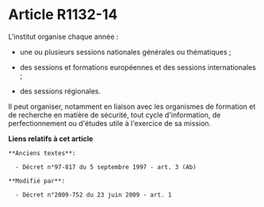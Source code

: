 # Article R1132-14

L'institut organise chaque année : 

- une ou plusieurs sessions nationales générales ou thématiques ; 

- des sessions et formations européennes et des sessions internationales ; 

- des sessions régionales. 

Il peut organiser, notamment en liaison avec les organismes de formation et de recherche en matière de sécurité, tout cycle
d'information, de perfectionnement ou d'études utile à l'exercice de sa mission.

**Liens relatifs à cet article**

	**Anciens textes**:

	  - Décret n°97-817 du 5 septembre 1997 - art. 3 (Ab)

	**Modifié par**:

	  - Décret n°2009-752 du 23 juin 2009 - art. 1
